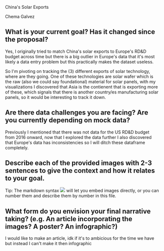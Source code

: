 China's Solar Exports 

Chema Galvez

## What is your current goal? Has it changed since the proposal?
Yes, I originally tried to match China's solar exports to Europe's RD&D budget across time but there is a big outlier in Europe's data that it's most likely a data entry problem but this practically makes the dataset useless.

So I'm pivoting on tracking the (3) different exports of solar technology, where are they going. One of these technologies are solar wafer which is the raw (also we could say foundational) material for solar panels, with my visualizations I discovered that Asia is the contienent that is exporting more of these, which signals that there is another country/es manufacturing solar panels, so it would be interesting to track it down.

## Are there data challenges you are facing? Are you currently depending on mock data?
Previously I mentioned that there was not data for the US RD&D budget from 2016 onward, now that I explored the data further I also discovered that Europe's data has inconsistencies so I will ditch these dataframe completely.

## Describe each of the provided images with 2-3 sentences to give the context and how it relates to your goal.

Tip: The markdown syntax ![](image-name.png) will let you embed images directly, or you can number them and describe them by number in this file.

## What form do you envision your final narrative taking? (e.g. An article incorporating the images? A poster? An infographic?)
I would like to make an article, idk if it's to ambicious for the time we have but instead I can't make it then infographic